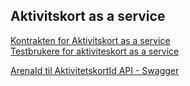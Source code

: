 ## Aktivitskort as a service

[Kontrakten for Aktivitskort as a service](./aktivitetskortV1)  
[Testbrukere for aktiviteskort as a service](./aktiviteskort-as-a-service)

[ArenaId til AktivitetskortId API - Swagger](https://aktivitet-arena-acl.intern.dev.nav.no/internal/swagger-ui/index.html)
